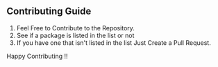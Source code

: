 ## Contributing Guide
1. Feel Free to Contribute to the Repository.
2. See if a package is listed in the list or not
3. If you have one that isn't listed in the list Just Create a Pull Request. 

Happy Contributing !!

